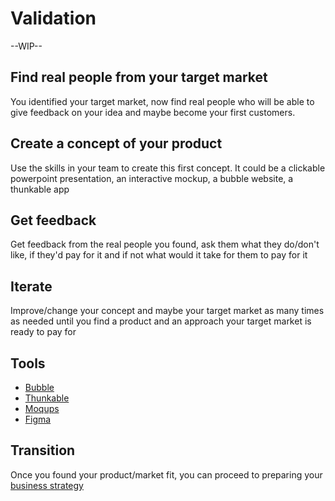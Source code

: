 # Validation

--WIP--

## Find real people from your target market

You identified your target market, now find real people who will be able to give feedback on your idea and maybe become your first customers.

## Create a concept of your product

Use the skills in your team to create this first concept. It could be a clickable powerpoint presentation, an interactive mockup, a bubble website, a thunkable app

## Get feedback

Get feedback from the real people you found, ask them what they do/don't like, if they'd pay for it and if not what would it take for them to pay for it

## Iterate

Improve/change your concept and maybe your target market as many times as needed until you find a product and an approach your target market is ready to pay for

## Tools

* [Bubble](https://bubble.io)
* [Thunkable](https://thunkable.com)
* [Moqups](https://moqups.com/)
* [Figma](https://www.figma.com/)

## Transition

Once you found your product/market fit, you can proceed to preparing your [business strategy](strategy.md)

